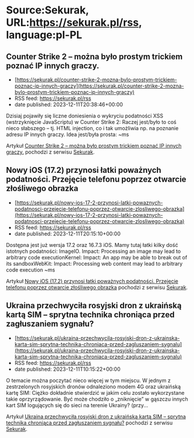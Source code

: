 # Source:Sekurak, URL:https://sekurak.pl/rss, language:pl-PL

## Counter Strike 2 – można było prostym trickiem poznać IP innych graczy.
 - [https://sekurak.pl/counter-strike-2-mozna-bylo-prostym-trickiem-poznac-ip-innych-graczy](https://sekurak.pl/counter-strike-2-mozna-bylo-prostym-trickiem-poznac-ip-innych-graczy)
 - RSS feed: https://sekurak.pl/rss
 - date published: 2023-12-11T20:38:46+00:00

<p>Dzisiaj pojawiły się liczne doniesienia o wykryciu podatności XSS (wstrzyknięcie JavaScriptu) w Counter Strike 2: Raczej jest/było to coś nieco słabszego &#8211; tj. HTML injection, co i tak umożliwia np. na poznanie adresu IP innych graczy. Idea jest/była prosta: ~ms</p>
<p>Artykuł <a href="https://sekurak.pl/counter-strike-2-mozna-bylo-prostym-trickiem-poznac-ip-innych-graczy/" rel="nofollow">Counter Strike 2 &#8211; można było prostym trickiem poznać IP innych graczy.</a> pochodzi z serwisu <a href="https://sekurak.pl" rel="nofollow">Sekurak</a>.</p>

## Nowy iOS (17.2) przynosi łatki poważnych podatności. Przejęcie telefonu poprzez otwarcie złośliwego obrazka
 - [https://sekurak.pl/nowy-ios-17-2-przynosi-latki-powaznych-podatnosci-przejecie-telefonu-poprzez-otwarcie-zlosliwego-obrazka](https://sekurak.pl/nowy-ios-17-2-przynosi-latki-powaznych-podatnosci-przejecie-telefonu-poprzez-otwarcie-zlosliwego-obrazka)
 - RSS feed: https://sekurak.pl/rss
 - date published: 2023-12-11T20:15:10+00:00

<p>Dostępna jest już wersja 17.2 oraz 16.7.3 iOS. Mamy tutaj łatki kilky dość istotnych podatności: ImageIO. Impact: Processing an image may lead to arbitrary code executionKernel: Impact: An app may be able to break out of its sandboxWebKit: Impact: Processing web content may lead to arbitrary code execution ~ms</p>
<p>Artykuł <a href="https://sekurak.pl/nowy-ios-17-2-przynosi-latki-powaznych-podatnosci-przejecie-telefonu-poprzez-otwarcie-zlosliwego-obrazka/" rel="nofollow">Nowy iOS (17.2) przynosi łatki poważnych podatności. Przejęcie telefonu poprzez otwarcie złośliwego obrazka</a> pochodzi z serwisu <a href="https://sekurak.pl" rel="nofollow">Sekurak</a>.</p>

## Ukraina przechwyciła rosyjski dron z ukraińską kartą SIM – sprytna technika chroniąca przed zagłuszaniem sygnału?
 - [https://sekurak.pl/ukraina-przechwycila-rosyjski-dron-z-ukrainska-karta-sim-sprytna-technika-chroniaca-przed-zagluszaniem-sygnalu](https://sekurak.pl/ukraina-przechwycila-rosyjski-dron-z-ukrainska-karta-sim-sprytna-technika-chroniaca-przed-zagluszaniem-sygnalu)
 - RSS feed: https://sekurak.pl/rss
 - date published: 2023-12-11T10:15:22+00:00

<p>O temacie można poczytać nieco więcej w tym miejscu. W jednym z zestrzelonych rosyjskich dronów odnaleziono modem 4G oraz ukraińską kartę SIM: Ciężko dokładnie stwierdzić w jakim celu zostało wykorzystane takie oprzyrządowanie. Być może chodziło o &#8222;zniknięcie&#8221; w gąszczu innych kart SIM logujących się do sieci na terenie Ukrainy? (przy...</p>
<p>Artykuł <a href="https://sekurak.pl/ukraina-przechwycila-rosyjski-dron-z-ukrainska-karta-sim-sprytna-technika-chroniaca-przed-zagluszaniem-sygnalu/" rel="nofollow">Ukraina przechwyciła rosyjski dron z ukraińską kartą SIM &#8211; sprytna technika chroniąca przed zagłuszaniem sygnału?</a> pochodzi z serwisu <a href="https://sekurak.pl" rel="nofollow">Sekurak</a>.</p>

